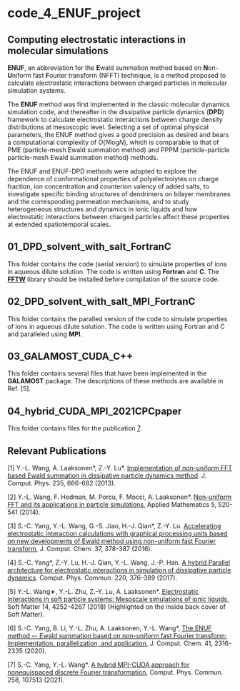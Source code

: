 # code_4_ENUF_project

## Computing electrostatic interactions in molecular simulations

**ENUF**, an abbreviation for the **E**wald summation method based on **N**on-**U**niform fast
**F**ourier transform (NFFT) technique, is a method proposed to calculate electrostatic interactions
between charged particles in molecular simulation systems.

The **ENUF** method was first implemented in the classic molecular dynamics simulation code, 
and thereafter in the dissipative particle dynamics (**DPD**) framework to calculate 
electrostatic interactions between charge density distributions at mesoscopic level. 
Selecting a set of optimal physical parameters, the ENUF method gives a good precision as desired 
and bears a computational complexity of *O*(*N*log*N*), which is comparable to that of 
PME (particle-mesh Ewald summation method) and PPPM (particle-particle particle-mesh 
Ewald summation method) methods.

The ENUF and ENUF-DPD methods were adopted to explore the dependence of conformational properties 
of polyelectrolytes on charge fraction, ion concentration and counterion valency of added salts, 
to investigate specific binding structures of dendrimers on bilayer membranes and the corresponding 
permeation mechanisms, and to study heterogeneous structures and dynamics in ionic liquids 
and how electrostatic interactions between charged particles affect these properties at extended 
spatiotemporal scales.

## 01_DPD_solvent_with_salt_FortranC
This folder contains the code (serial version) to simulate properties of ions in aqueous dilute solution.
The code is written using **Fortran** and **C**.
The [**FFTW**](https://www.fftw.org/) library should be installed before compilation of the source code.

## 02_DPD_solvent_with_salt_MPI_FortranC
This folder contains the paralled version of the code to simulate properties of ions in aqueous dilute solution. The code is written using Fortran and C and paralleled using **MPI**.

## 03_GALAMOST_CUDA_C++
This folder contains several files that have been implemented in the **GALAMOST** package.
The descriptions of these methods are available in Ref. [5].

## 04_hybrid_CUDA_MPI_2021CPCpaper
This folder contains files for the publication [7](https://www.sciencedirect.com/science/article/abs/pii/S0010465520302393).


## Relevant Publications
[1] Y.-L. Wang, A. Laaksonen*, Z.-Y. Lu*. [Implementation of non-uniform FFT based Ewald summation in dissipative particle dynamics method](https://www.sciencedirect.com/science/article/pii/S0021999112005542). J. Comput. Phys. 235, 666-682 (2013).

[2] Y.-L. Wang, F. Hedman, M. Porcu, F. Mocci, A. Laaksonen*. [Non-uniform FFT and its applications in particle simulations](https://www.scirp.org/journal/paperinformation.aspx?paperid=42807), Applied Mathematics 5, 520-541 (2014).

[3] S.-C. Yang, Y.-L. Wang, G.-S. Jiao, H.-J. Qian*, Z.-Y. Lu. [Accelerating electrostatic interaction calculations with graphical processing units based on new developments of Ewald method using non-uniform fast Fourier transform](https://onlinelibrary.wiley.com/doi/abs/10.1002/jcc.24250), J. Comput.
Chem. 37, 378-387 (2016).

[4] S.-C. Yang*, Z.-Y. Lu, H.-J. Qian, Y.-L. Wang, J.-P. Han. [A hybrid Parallel architecture for electrostatic interactions in simulation of dissipative particle dynamics](https://www.sciencedirect.com/science/article/abs/pii/S0010465517302126). Comput. Phys. Commun. 220, 376-389 (2017).

[5] Y.-L. Wang∗, Y.-L. Zhu, Z.-Y. Lu, A. Laaksonen*. [Electrostatic interactions in soft particle systems: Mesoscale simulations of ionic liquids](https://pubs.rsc.org/en/content/articlehtml/2018/sm/c8sm00387d), Soft Matter 14, 4252-4267 (2018) (Highlighted on the inside back cover of Soft Matter).

[6] S.-C. Yang, B. Li, Y.-L. Zhu, A. Laaksonen, Y.-L. Wang*, [The ENUF method –- Ewald summation based on non-uniform fast Fourier transform: Implementation, parallelization, and application](https://onlinelibrary.wiley.com/doi/10.1002/jcc.26395), J. Comput. Chem. 41, 2316-2335 (2020).

[7] S.-C. Yang, Y.-L. Wang*. [A hybrid MPI-CUDA approach for nonequispaced discrete Fourier transformation](https://www.sciencedirect.com/science/article/abs/pii/S0010465520302393), Comput. Phys. Commun. 258, 107513 (2021).

